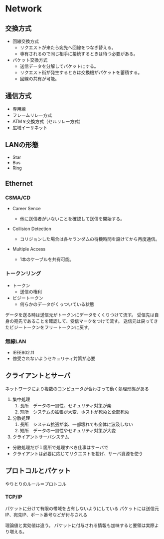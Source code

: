 # Network

## 交換方式

- 回線交換方式　
  - リクエストが来たら宛先へ回線をつなぎ替える。
  - 専有されるので同じ相手に接続するときは待つ必要がある。
- パケット交換方式
  - 送信データを分解してパケットにする。
  - リクエスト街が発生するときは交換機がパケットを蓄積する。
  - 回線の共有が可能。

## 通信方式

- 専用線
- フレームリレー方式
- ATM￥交換方式（セルリレー方式）
- 広域イーサネット

## LANの形態

- Star
- Bus
- Ring

## Ethernet

### CSMA/CD

- Career Sence
  - 他に送信者がいないことを確認して送信を開始する。

- Collision Detection
  - コリジョンした場合は各々ランダムの待機時間を設けてから再度通信。

- Multiple Access
  - 1本のケーブルを共有可能。

### トークンリング

- トークン
  - 送信の権利
- ビジートークン
  - 何らかのデータがくっついている状態

データを送る時は送信元がトークンにデータをくくりつけて流す。
受信先は自身の宛先であることを確認して、受信マークをつけて流す。
送信元は戻ってきたビジートークンをフリートークンに戻す。

### 無線LAN

- IEEE802.11
- 傍受されないようセキュリティ対策が必要

## クライアントとサーバ

ネットワークにより複数のコンピュータが合わさって動く処理形態がある

1. 集中処理
   1. 長所　データの一貫性、セキュリティ対策が楽
   2. 短所　システムの拡張が大変、ホストが死ぬと全部死ぬ
2. 分散処理
   1. 長所　システム拡張が楽、一部壊れても全体に波及しない
   2. 短所　データの一貫性やセキュリティ対策が大変
3. クライアントサーバシステム
  - 分散処理だが１箇所で処理すべき仕事はサーバで
  - クライアントは必要に応じてリクエストを投げ、サーバ資源を使う

## プロトコルとパケット

やりとりのルール＝プロトコル

### TCP/IP

パケットに分けて有限の帯域を占有しないようにしている
パケットには送信元IP、宛先IP、ポート番号などが付与される

理論値と実効値は違う。
パケットに付与される情報も加味すると要領は実際より増える。


